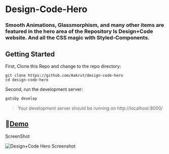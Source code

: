 # Design-Code-Hero

### Smooth Animations, Glassmorphism, and many other items are featured in the hero area of the Repository Is Design+Code website. And all the CSS magic with Styled-Components.

## Getting Started

First, Clone this Repo and change to the repo directory:

```
git clone https://github.com/Aakrut/design-code-hero
cd design-code-hero
```

Second, run the development server:

```bash
gatsby develop
```

> Your development server should be running on http://localhost:8000/

## 🔗[Demo](https://design-code-hero-clone.netlify.app/)

ScreenShot

![Design+Code Hero Screenshot](https://user-images.githubusercontent.com/67114280/178742044-aa66bfa6-385e-483f-8a1f-016b92d68c5e.png)
